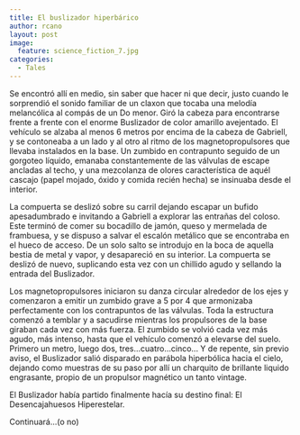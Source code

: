 ```yaml
---
title: El buslizador hiperbárico
author: rcano
layout: post
image:
  feature: science_fiction_7.jpg 
categories:
  - Tales
---
```


Se encontró allí en medio, sin saber que hacer ni que decir, justo cuando le
sorprendió el sonido familiar de un claxon que tocaba una melodía melancólica al
compás de un Do menor. Giró la cabeza para encontrarse frente a frente con el
enorme Buslizador de color amarillo avejentado. El vehículo se alzaba al menos 6
metros por encima de la cabeza de Gabriell, y se contoneaba a un lado y al otro
al ritmo de los magnetopropulsores que llevaba instalados en la base. Un zumbido
en contrapunto seguido de un gorgoteo líquido, emanaba constantemente de las
válvulas de escape ancladas al techo, y una mezcolanza de olores característica
de aquél cascajo (papel mojado, óxido y comida recién hecha) se insinuaba desde
el interior.

La compuerta se deslizó sobre su carril dejando escapar un bufido apesadumbrado
e invitando a Gabriell a explorar las entrañas del coloso. Este terminó de comer
su bocadillo de jamón, queso y mermelada de frambuesa, y se dispuso a salvar el
escalón metálico que se encontraba en el hueco de acceso. De un solo salto se
introdujo en la boca de aquella bestia de metal y vapor, y desapareció en su
interior. La compuerta se deslizó de nuevo, suplicando esta vez con un chillido
agudo y sellando la entrada del Buslizador.

Los magnetopropulsores iniciaron su danza circular alrededor de los ejes y
comenzaron a emitir un zumbido grave a 5 por 4 que armonizaba perfectamente con
los contrapuntos de las válvulas. Toda la estructura comenzó a temblar y a
sacudirse mientras los propulsores de la base giraban cada vez con más fuerza.
El zumbido se volvió cada vez más agudo, más intenso, hasta que el vehículo
comenzó a elevarse del suelo. Primero un metro, luego dos,
tres...cuatro...cinco... Y de repente, sin previo aviso, el
Buslizador salió disparado en parábola hiperbólica hacia el cielo, dejando como
muestras de su paso por allí un charquito de brillante liquido engrasante,
propio de un propulsor magnético un tanto vintage.

El Buslizador había partido finalmente hacía su destino final: El
Desencajahuesos Hiperestelar.

Continuará...(o no)
